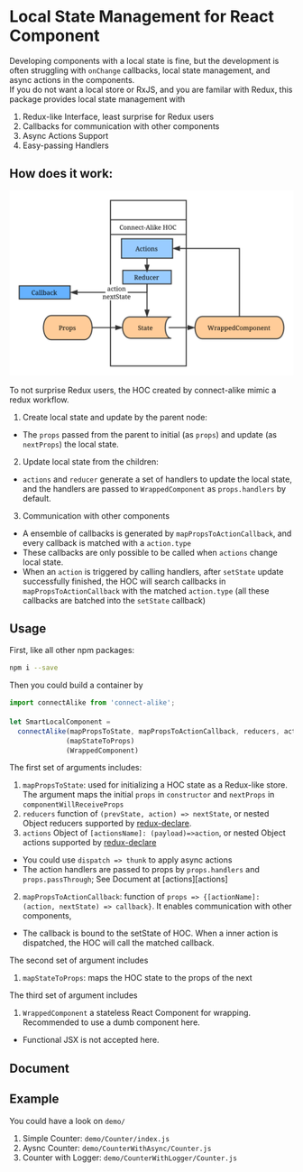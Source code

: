 # Local State Management for React Component
Developing components with a local state is fine, but the development is often struggling 
with `onChange` callbacks, local state management, and async actions in the components.  
If you do not want a local store or RxJS, and you are familar with Redux, this package 
provides local state management with 
1. Redux-like Interface, least surprise for Redux users
2. Callbacks for communication with other components
3. Async Actions Support
4. Easy-passing Handlers

## How does it work:

![Workflow](figures/workFlow.svg)

To not surprise Redux users, the HOC created by connect-alike mimic a redux workflow. 
1. Create local state and update by the parent node:
  - The `props` passed from the parent to initial (as `props`) and update (as `nextProps`) the local state.
2. Update local state from the children:
  - `actions` and `reducer` generate a set of handlers to update the local state, and the handlers are passed to `WrappedComponent` as `props.handlers` by default. 
3. Communication with other components
  - A ensemble of callbacks is generated by `mapPropsToActionCallback`, and every callback is matched with a `action.type`
  - These callbacks are only possible to be called when `actions` change local state.
  - When an `action` is triggered by calling handlers, after `setState` update successfully finished, the HOC will search callbacks in `mapPropsToActionCallback` with the matched `action.type` (all these callbacks are batched into the `setState` callback)

## Usage 
First, like all other npm packages:
```bash
npm i --save 
```

Then you could build a container by 
```js
import connectAlike from 'connect-alike';

let SmartLocalComponent = 
  connectAlike(mapPropsToState, mapPropsToActionCallback, reducers, actions)
              (mapStateToProps)
              (WrappedComponent)
```

The first set of arguments includes:
1. `mapPropsToState`: used for initializing a HOC state as a Redux-like store. The argument maps the initial `props` in `constructor` and `nextProps` in `componentWillReceiveProps` 
3. `reducers` function of `(prevState, action) => nextState`, or nested Object reducers supported by [redux-declare](https://github.com/zhujinxuan/redux-declare). 
4. `actions` Object of `[actionsName]: (payload)=>action`, or nested Object actions supported by [redux-declare](https://github.com/zhujinxuan/redux-declare)
  - You could use `dispatch => thunk` to apply async actions
  - The action handlers are passed to props by `props.handlers` and `props.passThrough`; See Document at [actions][actions]
2. `mapPropsToActionCallback`: function of `props => {[actionName]: (action, nextState) => callback}`.  It enables communication with other components, 
  - The callback is bound to the setState of HOC.  When a inner action is dispatched, the HOC will call the matched callback.

The second set of argument includes
1. `mapStateToProps`: maps the HOC state to the props of the next

The third set of argument includes
1. `WrappedComponent` a stateless React Component for wrapping. Recommended to use a dumb component here. 
  - Functional JSX is not accepted here.

## Document 

## Example 
You could have a look on `demo/`
1. Simple Counter: `demo/Counter/index.js`
2. Aysnc Counter: `demo/CounterWithAsync/Counter.js`
3. Counter with Logger: `demo/CounterWithLogger/Counter.js`
